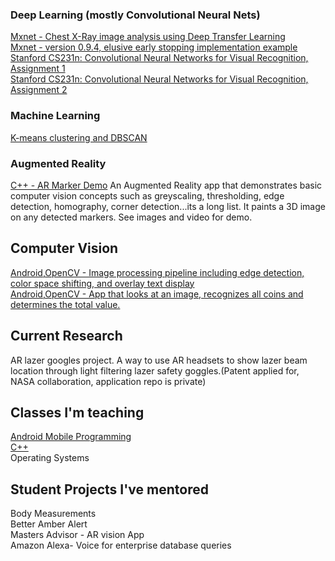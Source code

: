 ### Deep Learning (mostly Convolutional Neural Nets)
[ Mxnet - Chest X-Ray image analysis using Deep Transfer Learning]( https://github.com/kperkins411/MXNet-Chest-XRay-Evaluation)<BR>
[ Mxnet - version 0.9.4, elusive early stopping implementation example ]( https://github.com/kperkins411/MXNet_Demo_Early-Stopping)<BR>
[ Stanford CS231n: Convolutional Neural Networks for Visual Recognition, Assignment 1]( https://github.com/kperkins411/CS231n_Assign1)<BR>
[ Stanford CS231n: Convolutional Neural Networks for Visual Recognition, Assignment 2]( https://github.com/kperkins411/CS231n_Assign2)<BR>

### Machine Learning
[ K-means clustering and DBSCAN ]( https://github.com/kperkins411/Clustering_Demos)<BR>

### Augmented Reality
[ C++ - AR Marker Demo]( https://github.com/kperkins411/AR_Marker_Demo) An Augmented Reality app that demonstrates basic computer vision concepts such as greyscaling, thresholding, edge detection, homography, corner detection...its a long list.  It paints a 3D image on any detected markers. See images and video for demo.<BR>


## Computer Vision
[ Android,OpenCV - Image processing pipeline including edge detection, color space shifting, and overlay text display ]( https://github.com/kperkins411/OpenCVEdgeTest)<BR>
[ Android,OpenCV - App that looks at an image, recognizes all coins and determines the total value. ]( https://github.com/kperkins411/Count-coins-using-OpenCV)<BR>


## Current Research
AR lazer googles project.  A way to use AR headsets to show lazer beam location through light filtering lazer safety goggles.(Patent applied for, NASA collaboration, application repo is private)

## Classes I'm teaching
[ Android Mobile Programming ](  https://cnuclasses.github.io/CPSC475)<BR>
[ C++ ]( https://cnuclasses.github.io/CPSC327)<BR>
Operating Systems

## Student Projects I've mentored 
Body Measurements<br>
Better Amber Alert<br>
Masters Advisor - AR vision App<BR>
Amazon Alexa- Voice for enterprise database queries<br>

